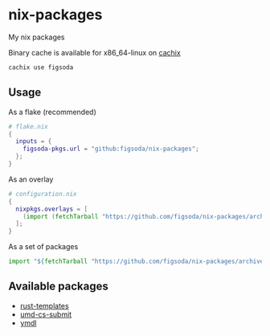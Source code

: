 # nix-packages

My nix packages

Binary cache is available for x86_64-linux on [cachix](https://app.cachix.org/cache/figsoda)

```sh
cachix use figsoda
```


## Usage

As a flake (recommended)

```nix
# flake.nix
{
  inputs = {
    figsoda-pkgs.url = "github:figsoda/nix-packages";
  };
}
```

As an overlay

```nix
# configuration.nix
{
  nixpkgs.overlays = [
    (import (fetchTarball "https://github.com/figsoda/nix-packages/archive/main.tar.gz"))
  ];
}
```

As a set of packages

```nix
import "${fetchTarball "https://github.com/figsoda/nix-packages/archive/main.tar.gz"}/packages.nix"
```


## Available packages

- [rust-templates](https://github.com/figsoda/rust-templates)
- [umd-cs-submit](https://marmoset.cs.umd.edu/)
- [ymdl](https://github.com/figsoda/ymdl)
